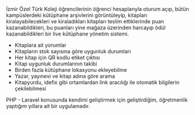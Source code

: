 İzmir Özel Türk Koleji öğrencilerinin öğrenci hesaplarıyla oturum açıp, bütün kampüslerdeki kütüphane arşivlerini görüntüleyip, kitapları kiralayabilecekleri ve kiraladıkları kitapları teslim ettiklerinde puan kazanabildikleri, bu puanları yine mağaza üzerinden harcayıp ödül kazanabildikleri bir live kütüphane yönetim sistemi.

- Kitaplara ait yorumlar 
- Kitapların stok sayısına göre uygunluk durumları
- Her kitap için QR kodlu etiket çıktısı
- Kitap uygunluk durumlarının takibi
- Birden fazla kütüphane lokasyonu ekleyebilme
- Yazar, yayınevi ve kitap adına göre arama
- Kitapyurdu, idefix gibi ortamlardan link aracılığı ile otomatik bilgilerin çekilebilmesi

PHP - Laravel konusunda kendimi geliştirmek için geliştirdiğim, öğretmenlik yaptığım yıllara ait bir uygulamadır.
